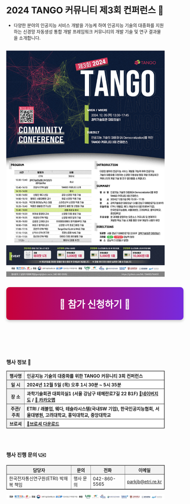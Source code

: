 # 2024 TANGO 커뮤니티 제3회 컨퍼런스 🎄
- 다양한 분야의 인공지능 서비스 개발을 가능케 하여 인공지능 기술의 대중화를 지원하는 신경망 자동생성 통합 개발 프레임워크 커뮤니티의 개발 기술 및 연구 결과물을 소개합니다.


<br>
<img src="img/2024_1120_1351_poster.jpg">

 <!-- 참가 접수하기 버튼 -->
<div style="text-align: center; margin: 30px 0;">
    <a href="https://forms.office.com/r/xG9zrQE3k8" 
       target="_blank" 
       style="display: inline-block;
              width: 100%;
              padding: 30px 30px;
              font-size: 30px;
              font-weight: bold;
              color: #fff;
              background: linear-gradient(90deg, #C70039, #772add);
              text-decoration: none;
              border-radius: 10px;
              box-shadow: 0 4px 8px rgba(0, 0, 0, 0.2);
              transition: background 0.3s ease, transform 0.2s ease;">
        💎 참가 신청하기 💎
    </a>
</div>



<style>
    a:hover {
        transform: translateY(-5px);
    }
</style>


<br>
<br>
<br>
<br>

### 행사 정보 🚀

<table border="1" cellpadding="10" cellspacing="0" style="width: 100%; border-collapse: collapse;">
  <thead>
    <tr style="background-color: #f2f2f2; text-align: center;">
      <th style="font-weight: bold;">행사명</th>
      <th colspan="3" style="text-align: left; background-color: #fff;">인공지능 기술의 대중화를 위한 TANGO 커뮤니티 3회 컨퍼런스</th>
    </tr>
    <tr style="background-color: #f2f2f2; text-align: center;">
      <th style="font-weight: bold;">일 시</th>
      <th colspan="3" style="text-align: left; background-color: #fff;">2024년 12월 5일 (목) 오후 1시 30분 ~ 5시 35분</th>
    </tr>
    <tr style="background-color: #f2f2f2; text-align: center;">
      <th style="font-weight: bold;">장 소</th>
      <th colspan="3" style="text-align: left; background-color: #fff;">과학기술회관 대회의실1 (서울 강남구 테헤란로7길 22 B1F) <a href="https://naver.me/5Q4ucnAe" target="_blank"> 📗네이버지도</a> / <a href="https://place.map.kakao.com/1549212044" target="_blank">📒 카카오맵</a></th>
    </tr>
    <tr style="background-color: #f2f2f2; text-align: center;">
      <th style="font-weight: bold;">주관/주최</th>
      <th colspan="3" style="text-align: left; background-color: #fff;">ETRI / 래블업, 웨다, 테슬라시스템(국내SW 기업), 한국인공지능협회, 서울대병원, 고려대학교, 홍익대학교, 중앙대학교</th>
    </tr>
        <tr style="background-color: #f2f2f2; text-align: center;">
      <th style="font-weight: bold;">브로셔</th>
      <th colspan="3" style="text-align: left; background-color: #fff;"><a id="pdf" href="https://raw.githubusercontent.com/aitango/aitango/refs/heads/main/2024_TANGO_brochure.pdf" >💾브로셔 다운로드</a></th>
    </tr>
  </thead>
</table>


<br><br>


### 행사 진행 문의 📞✉️
<table border="1" cellpadding="10" cellspacing="0" style="width: 100%; border-collapse: collapse;">
  <thead>
    <tr style="background-color: #f2f2f2; text-align: center;">
      <th style="font-weight: bold;">담당자</th>
      <th style="font-weight: bold;">문의</th>
      <th style="font-weight: bold;">전화</th>
      <th style="font-weight: bold;">이메일</th>
    </tr>
  </thead>
  <tbody>
    <tr>
      <td>한국전자통신연구원(ETRI) 박재복 책임</td>
      <td>행사 문의</td>
      <td>042-860-5565</td>
      <td><a href="mailto:parkjb@etri.re.kr">parkjb@etri.re.kr</a></td>
    </tr>
  </tbody>
</table>


<img src="img/logos.png">
